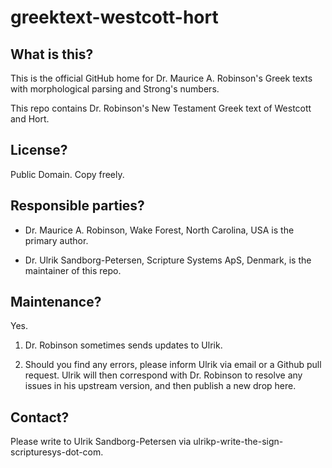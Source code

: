 # greektext-westcott-hort

## What is this?

This is the official GitHub home for Dr. Maurice A. Robinson's Greek
texts with morphological parsing and Strong's numbers.

This repo contains Dr. Robinson's New Testament Greek text of
Westcott and Hort.

## License?

Public Domain.  Copy freely.

## Responsible parties?

- Dr. Maurice A. Robinson, Wake Forest, North Carolina, USA is the
  primary author.

- Dr. Ulrik Sandborg-Petersen, Scripture Systems ApS, Denmark, is the
  maintainer of this repo.

## Maintenance?

Yes.

1. Dr. Robinson sometimes sends updates to Ulrik.

2. Should you find any errors, please inform Ulrik via email or a
Github pull request.  Ulrik will then correspond with Dr. Robinson to
resolve any issues in his upstream version, and then publish a new
drop here.


## Contact?

Please write to Ulrik Sandborg-Petersen via
ulrikp-write-the-sign-scripturesys-dot-com.

